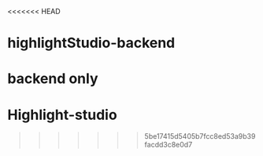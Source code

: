 <<<<<<< HEAD
# highlightStudio-backend
backend only
=======
# Highlight-studio
>>>>>>> 5be17415d5405b7fcc8ed53a9b39facdd3c8e0d7
